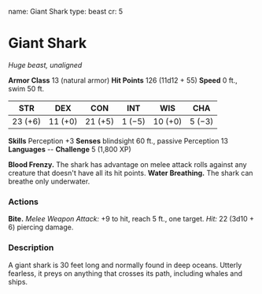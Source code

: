name: Giant Shark
type: beast
cr: 5

# Giant Shark
_Huge beast, unaligned_

**Armor Class** 13 (natural armor)
**Hit Points** 126 (11d12 + 55)
**Speed** 0 ft., swim 50 ft.

| STR     | DEX     | CON     | INT     | WIS     | CHA     |
|---------|---------|---------|---------|---------|---------|
| 23 (+6) | 11 (+0) | 21 (+5) | 1 (−5)  | 10 (+0) | 5 (−3)  |

**Skills** Perception +3
**Senses** blindsight 60 ft., passive Perception 13
**Languages** --
**Challenge** 5 (1,800 XP)

**Blood Frenzy.** The shark has advantage on melee attack rolls against any creature that doesn't have all its hit points.
**Water Breathing.** The shark can breathe only underwater.

### Actions
**Bite.** _Melee Weapon Attack:_ +9 to hit, reach 5 ft., one target. _Hit:_ 22 (3d10 + 6) piercing damage.

### Description
A giant shark is 30 feet long and normally found in deep oceans. Utterly fearless, it preys on anything that crosses its path, including whales and ships.
